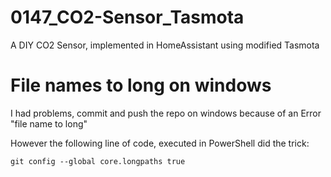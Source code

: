 # 0147_CO2-Sensor_Tasmota
A DIY CO2 Sensor, implemented in HomeAssistant using modified Tasmota


# File names to long on windows
I had problems, commit and push the repo on windows because of an Error "file name to long"

However the following line of code, executed in PowerShell did the trick:

```
git config --global core.longpaths true
```
